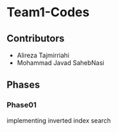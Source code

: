 # Team1-Codes
## Contributors
 - Alireza Tajmirriahi
 - Mohammad Javad SahebNasi
## Phases
### Phase01
implementing inverted index search
